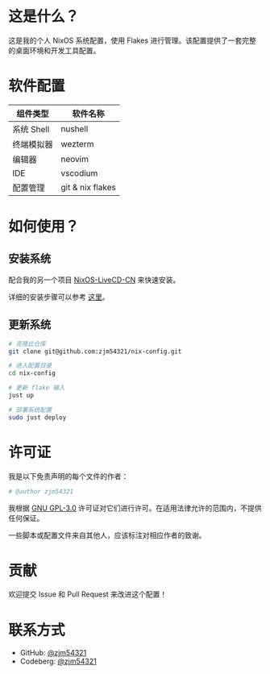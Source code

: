 # 这是什么？

这是我的个人 NixOS 系统配置，使用 Flakes 进行管理。该配置提供了一套完整的桌面环境和开发工具配置。

# 软件配置

| 组件类型   | 软件名称         |
| ---------- | ---------------- |
| 系统 Shell | nushell          |
| 终端模拟器 | wezterm          |
| 编辑器     | neovim           |
| IDE        | vscodium         |
| 配置管理   | git & nix flakes |


# 如何使用？

## 安装系统

配合我的另一个项目 [NixOS-LiveCD-CN](https://github.com/zjm54321/NixOS-LiveCD-CN) 来快速安装。

详细的安装步骤可以参考 [这里](https://github.com/zjm54321/NixOS-LiveCD-CN/wiki/Install)。

## 更新系统

```bash
# 克隆此仓库
git clone git@github.com:zjm54321/nix-config.git

# 进入配置目录
cd nix-config

# 更新 flake 输入
just up

# 部署系统配置
sudo just deploy
```

# 许可证

我是以下免责声明的每个文件的作者：
```bash
# @author zjm54321
```

我根据 [GNU GPL-3.0](./LICENSE) 许可证对它们进行许可。在适用法律允许的范围内，不提供任何保证。

一些脚本或配置文件来自其他人，应该标注对相应作者的致谢。

# 贡献

欢迎提交 Issue 和 Pull Request 来改进这个配置！

# 联系方式

- GitHub: [@zjm54321](https://github.com/zjm54321)
- Codeberg: [@zjm54321](https://codeberg.org/zjm54321)
